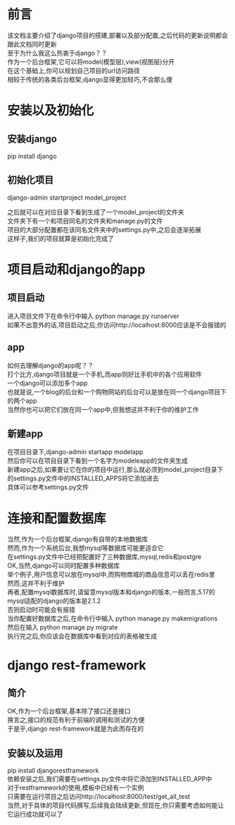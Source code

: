 # 前言
该文档主要介绍了django项目的搭建,部署以及部分配置,之后代码的更新说明都会跟此文档同时更新</br>
至于为什么我这么热衷于django？？</br>
作为一个后台框架,它可以将model(模型层),view(视图层)分开</br>
在这个基础上,你可以规划自己项目的url访问路径</br>
相较于传统的各类后台框架,django显得更加轻巧,不会那么傻</br>

# 安装以及初始化
## 安装django
pip install django</br>

## 初始化项目
django-admin startproject model_project</br>

之后就可以在对应目录下看到生成了一个model_project的文件夹</br>
文件夹下有一个和项目同名的文件夹和manage.py的文件</br>
项目的大部分配置都在该同名文件夹中的settings.py中,之后会逐渐拓展</br>
这样子,我们的项目就算是初始化完成了</br>

# 项目启动和django的app
## 项目启动
进入项目文件下在命令行中输入 python manage.py runserver</br>
如果不出意外的话,项目启动之后,你访问http://localhost:8000应该是不会报错的</br>

## app
如何去理解django的app呢？？</br>
打个比方,django项目就是一个手机,而app则好比手机中的各个应用软件</br>
一个django可以添加多个app</br>
也就是说,一个blog的后台和一个购物网站的后台可以是放在同一个django项目下的两个app</br>
当然你也可以把它们放在同一个app中,但我想这并不利于你的维护工作</br>

## 新建app
在项目目录下,django-admin startapp modelapp</br>
然后你可以在项目目录下看到一个名字为modeleapp的文件夹生成</br>
新建app之后,如果要让它在你的项目中运行,那么就必须到model_project目录下的settings.py文件中的INSTALLED_APPS将它添加进去</br>
具体可以参考settings.py文件</br>

# 连接和配置数据库
当然,作为一个后台框架,django有自带的本地数据库</br>
然而,作为一个系统后台,我想mysql等数据库可能更适合它</br>
在settings.py文件中已经把配置好了三种数据库,mysql,redis和postgre</br>
OK,当然,django可以同时配置多种数据库</br>
举个例子,用户信息可以放在mysql中,而购物商城的商品信息可以丢在redis里</br>
然而,这并不利于维护</br>
再者,配置mysql数据库时,请留意mysql版本和django的版本,一般而言,5.17的mysql适配的django的版本是2.1.2</br>
否则启动时可能会有报错</br>
当你配置好数据库之后,在命令行中输入 python manage.py makemigrations</br>
然后在输入 python manage.py migrate</br>
执行完之后,你应该会在数据库中看到对应的表格被生成</br>

# django rest-framework
## 简介
OK,作为一个后台框架,基本除了接口还是接口</br>
换言之,接口的规范有利于前端的调用和测试的方便</br>
于是乎,django rest-framework就是为此而存在的</br>

## 安装以及运用
pip install djangorestframework</br>
依赖安装之后,我们需要在settings.py文件中将它添加到INSTALLED_APP中</br>
对于restframework的使用,模板中已经有一个实例</br>
只需要在运行项目之后访问http://localhost:8000/test/get_all_test</br>
当然,对于具体的项目代码撰写,后续我会陆续更新,但现在,你只需要考虑如何能让它运行成功就可以了</br>